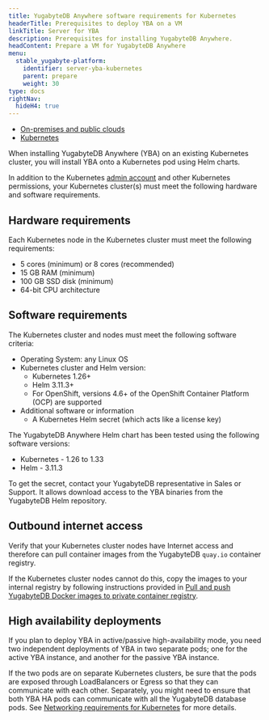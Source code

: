 ```yaml
---
title: YugabyteDB Anywhere software requirements for Kubernetes
headerTitle: Prerequisites to deploy YBA on a VM
linkTitle: Server for YBA
description: Prerequisites for installing YugabyteDB Anywhere.
headContent: Prepare a VM for YugabyteDB Anywhere
menu:
  stable_yugabyte-platform:
    identifier: server-yba-kubernetes
    parent: prepare
    weight: 30
type: docs
rightNav:
  hideH4: true
---
```


<ul class="nav nav-tabs-alt nav-tabs-yb">

  <li>
    <a href="../server-yba/" class="nav-link">
      <i class="fa-solid fa-building"></i>On-premises and public clouds</a>
  </li>

  <li>
    <a href="../server-yba-kubernetes/" class="nav-link active">
      <i class="fa-regular fa-dharmachakra" aria-hidden="true"></i>Kubernetes</a>
  </li>

</ul>

When installing YugabyteDB Anywhere (YBA) on an existing Kubernetes cluster, you will install YBA onto a Kubernetes pod using Helm charts.

In addition to the Kubernetes [admin account](../cloud-permissions/cloud-permissions-nodes/) and other Kubernetes permissions, your Kubernetes cluster(s) must meet the following hardware and software requirements.

## Hardware requirements

Each Kubernetes node in the Kubernetes cluster must meet the following requirements:

- 5 cores (minimum) or 8 cores (recommended)
- 15 GB RAM (minimum)
- 100 GB SSD disk (minimum)
- 64-bit CPU architecture

## Software requirements

The Kubernetes cluster and nodes must meet the following software criteria:

- Operating System: any Linux OS
- Kubernetes cluster and Helm version:
  - Kubernetes 1.26+
  - Helm 3.11.3+
  - For OpenShift, versions 4.6+ of the OpenShift Container Platform (OCP) are supported
- Additional software or information
  - A Kubernetes Helm secret (which acts like a license key)

The YugabyteDB Anywhere Helm chart has been tested using the following software versions:

- Kubernetes - 1.26 to 1.33
- Helm - 3.11.3

To get the secret, contact your YugabyteDB representative in Sales or Support. It allows download access to the YBA binaries from the YugabyteDB Helm repository.

## Outbound internet access

Verify that your Kubernetes cluster nodes have Internet access and therefore can pull container images from the YugabyteDB `quay.io` container registry.

If the Kubernetes cluster nodes cannot do this, copy the images to your internal registry by following instructions provided in [Pull and push YugabyteDB Docker images to private container registry](../server-nodes-software/software-kubernetes/#pull-and-push-yugabytedb-docker-images-to-private-container-registry).

## High availability deployments

If you plan to deploy YBA in active/passive high-availability mode, you need two independent deployments of YBA in two separate pods; one for the active YBA instance, and another for the passive YBA instance.

If the two pods are on separate Kubernetes clusters, be sure that the pods are exposed through LoadBalancers or Egress so that they can communicate with each other. Separately, you might need to ensure that both YBA HA pods can communicate with all the YugabyteDB database pods. See [Networking requirements for Kubernetes](../networking-kubernetes/) for more details.
